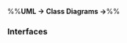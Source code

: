 <link rel="stylesheet" href="{{baseUrl}}/css/textbook.css">

<div class="website-content">

%%**UML &rarr; Class Diagrams &rarr;**%%

### Interfaces

<div id="main">

<include src="./what/embed.md" />

</div>
</div>
